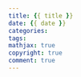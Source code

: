 ```yaml
---
title: {{ title }}
date: {{ date }}
categories:
tags:
mathjax: true
copyright: true
comment: true
---
```

